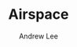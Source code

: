 ---
title: Airspace
github: https://github.com/luminousrubyist/airspace-jekyll
demo: https://luminousrubyist.github.io/airspace-jekyll
author: Andrew Lee
ssg:
  - Jekyll
cms:
  - No Cms
---